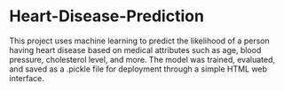 # Heart-Disease-Prediction
This project uses machine learning to predict the likelihood of a person having heart disease based on medical attributes such as age, blood pressure, cholesterol level, and more. The model was trained, evaluated, and saved as a .pickle file for deployment through a simple HTML web interface.
